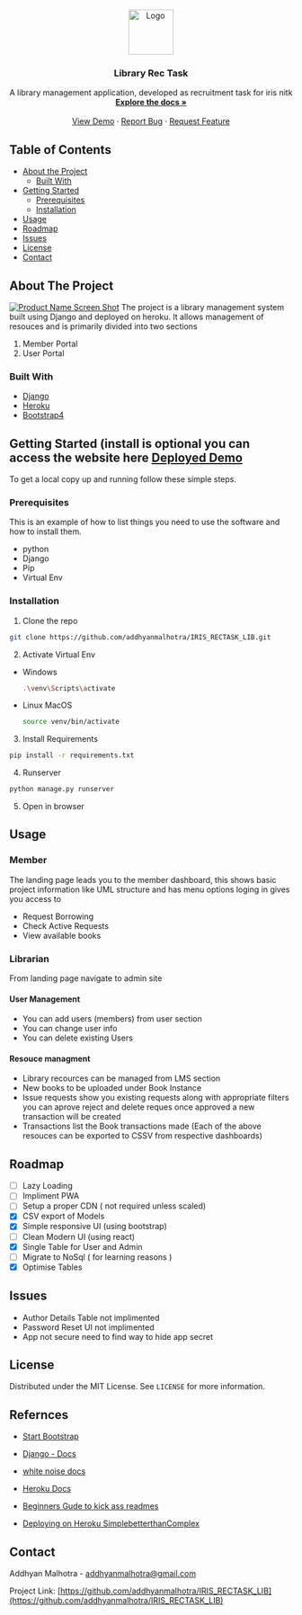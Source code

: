 


<!-- PROJECT LOGO -->
<br />
<p align="center">
  <a href="https://github.com/addhyanmalhotra/IRIS_RECTASK_LIB">
    <img src="https://pbs.twimg.com/profile_images/1283969913606926336/-OXfly6z_200x200.jpg" alt="Logo" width="80" height="80">
  </a>

  <h3 align="center">Library Rec Task</h3>

  <p align="center">
    A library management application, developed as recruitment task for iris nitk
    <br />
    <a href="https://github.com/addhyanmalhotra/IRIS_RECTASK_LIB"><strong>Explore the docs »</strong></a>
    <br />
    <br />
    <a href="https://iris-rec-task.herokuapp.com/">View Demo</a>
    ·
    <a href="https://github.com/addhyanmalhotra/IRIS_RECTASK_LIB/issues">Report Bug</a>
    ·
    <a href="https://github.com/addhyanmalhotra/IRIS_RECTASK_LIB/issues">Request Feature</a>
  </p>
</p>



<!-- TABLE OF CONTENTS -->
## Table of Contents

* [About the Project](#about-the-project)
  * [Built With](#built-with)
* [Getting Started](#getting-started)
  * [Prerequisites](#prerequisites)
  * [Installation](#installation)
* [Usage](#usage)
* [Roadmap](#roadmap)
* [Issues](#iisues)
* [License](#license)
* [Contact](#contact)



<!-- ABOUT THE PROJECT -->
## About The Project

[![Product Name Screen Shot][product-screenshot]](https://iris-rec-task.herokuapp.com/)
The project is a library management system built using Django and deployed on heroku.
It allows management of resouces and is primarily divided into two sections
1. Member Portal
2. User Portal


### Built With

* [Django]()
* [Heroku]()
* [Bootstrap4]()



<!-- GETTING STARTED -->
## Getting Started (install is optional you can access the website here [Deployed Demo](https://iris-rec-task.herokuapp.com/)

To get a local copy up and running follow these simple steps.

### Prerequisites

This is an example of how to list things you need to use the software and how to install them.
* python
* Django
* Pip
* Virtual Env

### Installation

1. Clone the repo
```sh
git clone https://github.com/addhyanmalhotra/IRIS_RECTASK_LIB.git
```
2. Activate Virtual Env
  * Windows 
    ```sh
    .\venv\Scripts\activate
    ```
  * Linux MacOS
    ```sh
    source venv/bin/activate
    ```
3. Install Requirements
```sh
pip install -r requirements.txt
```
4. Runserver
```sh
python manage.py runserver
```
5. Open in browser
  



<!-- USAGE EXAMPLES -->
## Usage

### Member
The landing page leads you to the member dashboard, this shows basic project information like UML structure and has menu options loging in gives you access to
* Request Borrowing
* Check Active Requests
* View available books

### Librarian
From landing page navigate to admin site
#### User Management
* You can add users (members) from user section
* You can change user info
* You can delete existing Users
#### Resouce managment
* Library recources can be managed from LMS section
* New books to be uploaded under Book Instance
* Issue requests show you existing requests along with appropriate filters you can aprove reject and delete reques
once approved a new transaction will be created
* Transactions list the Book transactions made
 (Each of the above resouces can be exported to CSSV from respective dashboards)


<!-- ROADMAP -->
## Roadmap
- [ ] Lazy Loading
- [ ] Impliment PWA
- [ ] Setup a proper CDN ( not required unless scaled)
- [x] CSV export of Models
- [x] Simple responsive UI (using bootstrap)
- [ ] Clean Modern UI (using react)
- [x] Single Table for User and Admin
- [ ] Migrate to NoSql ( for learning reasons )
- [x] Optimise Tables

## Issues 

* Author Details Table not implimented
* Password Reset UI not implimented 
* App not secure need to find way to hide app secret

<!-- LICENSE -->
## License

Distributed under the MIT License. See `LICENSE` for more information.

## Refernces
- [Start Bootstrap]()
- [Django - Docs]()
- [white noise docs]()
- [Heroku Docs]()
- [Beginners Gude to kick ass readmes](https://medium.com/@meakaakka/a-beginners-guide-to-writing-a-kickass-readme-7ac01da88ab3)

- [Deploying on Heroku SimplebetterthanComplex](https://simpleisbetterthancomplex.com/tutorial/2016/08/09/how-to-deploy-django-applications-on-heroku.html)

<!-- CONTACT -->
## Contact

Addhyan Malhotra - addhyanmalhotra@gmail.com

Project Link: [https://github.com/addhyanmalhotra/IRIS_RECTASK_LIB](https://github.com/addhyanmalhotra/IRIS_RECTASK_LIB)







<!-- MARKDOWN LINKS & IMAGES -->
<!-- https://www.markdownguide.org/basic-syntax/#reference-style-links -->
[contributors-shield]: https://img.shields.io/github/contributors/addhyanmalhotra/repo.svg?style=flat-square
[contributors-url]: https://github.com/addhyanmalhotra
[forks-shield]: https://img.shields.io/github/forks/addhyanmalhotra/repo.svg?style=flat-square
[forks-url]: https://github.com/addhyanmalhotra/repo/network/members
[stars-shield]: https://img.shields.io/github/stars/addhyanmalhotra/repo.svg?style=flat-square
[stars-url]: https://github.com/addhyanmalhotra/repo/stargazers
[issues-shield]: https://img.shields.io/github/issues/addhyanmalhotra/repo.svg?style=flat-square
[issues-url]: https://github.com/addhyanmalhotra/repo/issues
[license-shield]: https://img.shields.io/github/license/addhyanmalhotra/repo.svg?style=flat-square
[license-url]: https://github.com/addhyanmalhotra/repo/blob/master/LICENSE.txt
[linkedin-shield]: https://img.shields.io/badge/-LinkedIn-black.svg?style=flat-square&logo=linkedin&colorB=555
[linkedin-url]: https://linkedin.com/in/addhyanmalhotra
[product-screenshot]: images/screenshot.png
